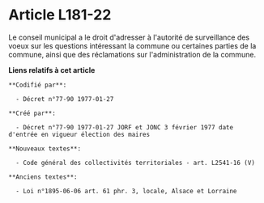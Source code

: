 # Article L181-22

Le conseil municipal a le droit d'adresser à l'autorité de surveillance des voeux sur les questions intéressant la commune ou
certaines parties de la commune, ainsi que des réclamations sur l'administration de la commune.

**Liens relatifs à cet article**

	**Codifié par**:

	  - Décret n°77-90 1977-01-27

	**Créé par**:

	  - Décret n°77-90 1977-01-27 JORF et JONC 3 février 1977 date d'entrée en vigueur élection des maires

	**Nouveaux textes**:

	  - Code général des collectivités territoriales - art. L2541-16 (V)

	**Anciens textes**:

	  - Loi n°1895-06-06 art. 61 phr. 3, locale, Alsace et Lorraine
